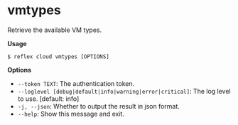 # vmtypes

Retrieve the available VM types.

**Usage**

```shiki
$ reflex cloud vmtypes [OPTIONS]
```

**Options**

- `--token TEXT`: The authentication token.
- `--loglevel [debug|default|info|warning|error|critical]`: The log level to use.  [default: info]
- `-j, --json`: Whether to output the result in json format.
- `--help`: Show this message and exit.